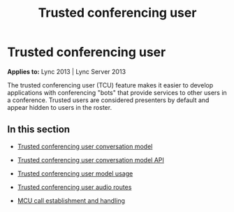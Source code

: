 ﻿---
title: Trusted conferencing user
TOCTitle: Trusted conferencing user
ms:assetid: d3fefefc-1c54-43db-b85b-d02d45d3a9f7
ms:mtpsurl: https://msdn.microsoft.com/en-us/library/Dn466005(v=office.15)
ms:contentKeyID: 57102968
ms.date: 07/25/2014
mtps_version: v=office.15
---

# Trusted conferencing user


**Applies to:** Lync 2013 | Lync Server 2013

The trusted conferencing user (TCU) feature makes it easier to develop applications with conferencing "bots" that provide services to other users in a conference. Trusted users are considered presenters by default and appear hidden to users in the roster.

## In this section

  - [Trusted conferencing user conversation model](trusted-conferencing-user-conversation-model.md)

  - [Trusted conferencing user conversation model API](trusted-conferencing-user-conversation-model-api.md)

  - [Trusted conferencing user model usage](trusted-conferencing-user-model-usage.md)

  - [Trusted conferencing user audio routes](trusted-conferencing-user-audio-routes.md)

  - [MCU call establishment and handling](mcu-call-establishment-and-handling.md)


